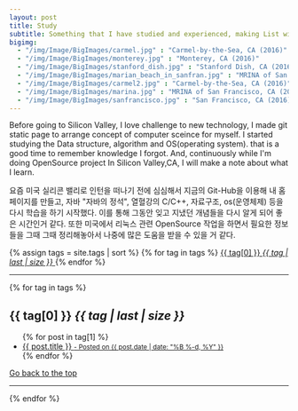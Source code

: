 ```yaml
---
layout: post
title: Study
subtitle: Something that I have studied and experienced, making List with what I have been studying
bigimg: 
  - "/img/Image/BigImages/carmel.jpg" : "Carmel-by-the-Sea, CA (2016)"
  - "/img/Image/BigImages/monterey.jpg" : "Monterey, CA (2016)"
  - "/img/Image/BigImages/stanford_dish.jpg" : "Stanford Dish, CA (2016)"
  - "/img/Image/BigImages/marian_beach_in_sanfran.jpg" : "MRINA of San Francisco, CA (2016)"
  - "/img/Image/BigImages/carmel2.jpg" : "Carmel-by-the-Sea, CA (2016)"
  - "/img/Image/BigImages/marina.jpg" : "MRINA of San Francisco, CA (2016)"
  - "/img/Image/BigImages/sanfrancisco.jpg" : "San Francisco, CA (2016)"
---
```


Before going to Silicon Valley, I love challenge to new technology, I made git static page to arrange concept of computer sceince for myself. I started studying the Data structure, algorithm and OS(operating system). that is a good time to remember knowledge I forgot. And, continuously while I'm doing OpenSource project In Silicon Valley,CA, I will make a note about what I learn. 

요즘 미국 실리콘 밸리로 인턴을 떠나기 전에 심심해서 지금의 Git-Hub을 이용해 내 홈페이지를 만들고, 자바 "자바의 정석", 열혈강의 C/C++, 자료구조, os(운영체제) 등을 다시 학습을 하기 시작했다. 이를 통해 그동안 잊고 지냈던 개념들을 다시 알게 되어 좋은 시간인거 같다. 또한 미국에서 리눅스 관련 OpenSource 작업을 하면서 필요한 정보들을 그때 그때 정리해놓아서 나중에 많은 도움을 받을 수 있을 거 같다.

<!-- this code from https://github.com/codinfox/codinfox-lanyon/blob/dev/blog/tags.html-->
<!-- class="later on" means I will design again -->
<!-- class="later on" is changed while seeing my github page of index.html--> 
<div class="posts-list">  <!--posts-list-->
  <div class="blog-tags"> <!-- blog-tags-->
    {% assign tags = site.tags | sort %}
    {% for tag in tags %}<!--"#{{ tag[0] | slugify }}"--> 
      <a href="/tags#{{ tag }}-ref" class="btn btn-defualt" style="font-size: {{ tag | last | size  |  times: 4 | plus: 80  }}%">
        <span class="fa fa-tag left">
        {{ tag[0] }} <i class="badge">{{ tag | last | size }}</i>
        </span>
      </a>
    {% endfor %}
  </div>
  <hr/>
  <div class="post-preview">
    {% for tag in tags %}
    <h2 id="{{ tag[0] | slugify }}" class="post-title"> {{ tag[0] }}  <i class="badge">{{ tag | last | size }}</i></h2> <!-- I added new class -->
    <ul class="post-subtitle">
      {% for post in tag[1] %}
        <!-- I think I have to find css of class ou, first of all, I use post-title-->
        <!-- I think I don't need class of a tag in here -->
        <a class="lateron" href="{{ site.baseurl }}{{ post.url }}">
      <li>
        {{ post.title }} 
      <!-- <p class="post-meta"></p> in index.thml -->  
      <small class="post-meta"> - Posted on {{ post.date | date: "%B %-d, %Y" }}</small>
      </li>
      </a>
      {% endfor %}
    </ul>
    <a href="" class="btn btn-default">
      <span class="fa fa-refresh"></span> Go back to the top
    </a>  
    <hr/>
    <p></p>
    <div></div>
    {% endfor %}
  </div>
</div>
